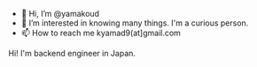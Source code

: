 - 👋 Hi, I’m @yamakoud
- 👀 I’m interested in knowing many things. I'm a curious person.
- 📫 How to reach me kyamad9(at]gmail.com

Hi!
I'm backend engineer in Japan.

